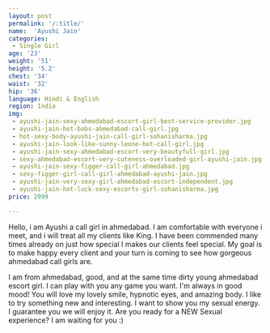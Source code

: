 ```yaml
---
layout: post
permalink: '/:title/'
name:  'Ayushi Jain'
categories:
 - Single Girl
age: '23'
weight: '51'
height: '5.2'
chest: '34'
waist: '32'
hip: '36'
language: Hindi & English
region: India
img:
 - ayushi-jain-sexy-ahmedabad-escort-girl-best-service-provider.jpg
 - ayushi-jain-hot-bobs-ahmedabad-call-girl.jpg
 - hot-sexy-body-ayushi-jain-call-girl-sohanisharma.jpg
 - ayushi-jain-look-like-sunny-leone-hot-call-girl.jpg
 - ayushi-jain-sexy-ahmedabad-escort-very-beautyfull-girl.jpg
 - sexy-ahmedabad-escort-very-cuteness-overloaded-girl-ayushi-jain.jpg
 - ayushi-jain-sexy-figger-call-girl-ahmedabad.jpg
 - sexy-figger-girl-call-girl-ahmedabad-ayushi-jain.jpg
 - ayushi-jain-very-sexy-girl-ahmedabad-escort-independent.jpg
 - ayushi-jain-hot-luck-sexy-escorts-girl-sohanisharma.jpg
price: 2999

---
```




Hello, i am Ayushi a call girl in ahmedabad. I am comfortable with everyone i meet, and i will treat all my clients like King. I have been commended many times already on just how special I makes our clients feel special. My goal is to make happy every client and your turn is coming to see how gorgeous ahmedabad call girls are.

I am from ahmedabad, good, and at the same time dirty young ahmedabad escort girl. I can play with you any game you want. I'm always in good mood! You will love my lovely smile, hypnotic eyes, and amazing body. I like to try something new and interesting. I want to show you my sexual energy. I guarantee you we will enjoy it. Are you ready for a NEW Sexual experience? I am waiting for you :)